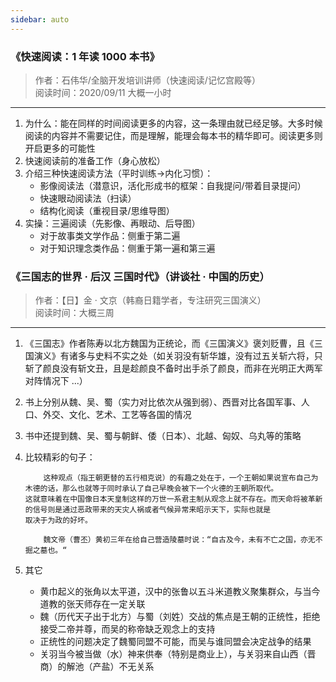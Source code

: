 ```yaml
---
sidebar: auto
---
```



### 《快速阅读：1 年读 1000 本书》

> 作者：石伟华/全脑开发培训讲师（快速阅读/记忆宫殿等）
> <br />阅读时间：2020/09/11 大概一小时

---

1. 为什么：能在同样的时间阅读更多的内容，这一条理由就已经足够。大多时候阅读的内容并不需要记住，而是理解，能理会每本书的精华即可。阅读更多则开启更多的可能性
2. 快速阅读前的准备工作（身心放松）
3. 介绍三种快速阅读方法（平时训练->内化习惯）：
    - 影像阅读法（潜意识，活化形成书的框架：自我提问/带着目录提问）
    - 快速眼动阅读法（扫读）
    - 结构化阅读（重视目录/思维导图）
4. 实操：三遍阅读（先影像、再眼动、后导图）
    - 对于故事类文学作品：侧重于第二遍
    - 对于知识理念类作品：侧重于第一遍和第三遍
 
### 《三国志的世界 · 后汉 三国时代》（讲谈社 · 中国的历史）

> 作者：【日】金 · 文京（韩裔日籍学者，专注研究三国演义）
> <br />阅读时间：大概三周

---

1. 《三国志》作者陈寿以北方魏国为正统论，而《三国演义》褒刘贬曹，且《三国演义》有诸多与史料不实之处（如关羽没有斩华雄，没有过五关斩六将，只斩了颜良没有斩文丑，且是趁颜良不备时出手杀了颜良，而非在光明正大两军对阵情况下 ...）
2. 书上分别从魏、吴、蜀（实力对比依次从强到弱）、西晋对比各国军事、人口、外交、文化、艺术、工艺等各国的情况
3. 书中还提到魏、吴、蜀与朝鲜、倭（日本）、北越、匈奴、乌丸等的策略
4. 比较精彩的句子：
    ```
        这种观点（指王朝更替的五行相克说）的有趣之处在于，一个王朝如果说宣布自己为木德的话，那么也就等于同时承认了自己早晚会被下一个火德的王朝所取代。
   这就意味着在中国像日本天皇制这样的万世一系君主制从观念上就不存在。而天命将被革新的信号则是通过恶政带来的天灾人祸或者气候异常来昭示天下，实际也就是
   取决于为政的好坏。
    ```
    
    ```
        魏文帝（曹丕）黄初三年在给自己营造陵墓时说：“自古及今，未有不亡之国，亦无不掘之墓也。“
    ```
5. 其它
   - 黄巾起义的张角以太平道，汉中的张鲁以五斗米道教义聚集群众，与当今道教的张天师存在一定关联
   - 魏（历代天子出于北方）与蜀（刘姓）交战的焦点是王朝的正统性，拒绝接受二帝并尊，而吴的称帝缺乏观念上的支持
   - 正统性的问题决定了魏蜀同盟不可能，而吴与谁同盟会决定战争的结果
   - 关羽当今被当做（水）神来供奉（特别是商业上），与关羽来自山西（晋商）的解池（产盐）不无关系



